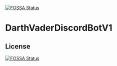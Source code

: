 [![FOSSA Status](https://app.fossa.com/api/projects/git%2Bgithub.com%2FFransua0206%2FDarthVaderDiscordBotV1.svg?type=shield)](https://app.fossa.com/projects/git%2Bgithub.com%2FFransua0206%2FDarthVaderDiscordBotV1?ref=badge_shield)

# DarthVaderDiscordBotV1

## License
[![FOSSA Status](https://app.fossa.com/api/projects/git%2Bgithub.com%2FFransua0206%2FDarthVaderDiscordBotV1.svg?type=large)](https://app.fossa.com/projects/git%2Bgithub.com%2FFransua0206%2FDarthVaderDiscordBotV1?ref=badge_large)